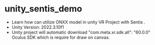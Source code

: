 # unity_sentis_demo

- Learn how can utilize ONXX model in unity VR Project with Sentis .
- Unity Version: 2022.3.10f1
- Unity project will automatic download "com.meta.xr.sdk.all": "60.0.0" Oculus SDK which is require for draw on canvas.
